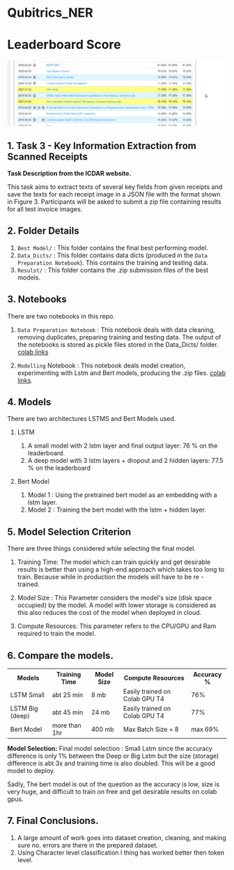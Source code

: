 # Qubitrics_NER

# Leaderboard Score
![](Images/best_result.png)


## 1. Task 3 - Key Information Extraction from Scanned Receipts

**Task Description from the ICDAR website.**

This task aims to extract texts of several key fields from given receipts and save the texts for each receipt image in a JSON file with the format shown in Figure 3. Participants will be asked to submit a zip file containing results for all test invoice images. 


## 2. Folder Details

  1. `Best Model/`  : This folder contains the final best performing model.
  2. `Data_Dicts/` : This folder contains data dicts (produced in the `Data Preparation Notebook`). This contains the training and testing data. 
  3. `Resulst/` : This folder contains the .zip submission files of the best models. 
  
  
## 3. Notebooks

There are two notebooks in this repo. 

  1. `Data Preparation Notebook` : This notebook deals with data cleaning, removing duplicates, preparing training and testing data. The output of the notebooks is stored as pickle files stored in the Data_Dicts/ folder. [colab links](https://colab.research.google.com/drive/1-xvLu_5MtFwfsmK_iWc1Yci8w2Kv9EzH?usp=sharing)
  
  2. `Modelling` Notebook : This notebook deals model creation, experimenting with Lstm and Bert models, producing the .zip files.
  [colab links](https://colab.research.google.com/drive/1p4jm0FylSIBo71nzNDpUeMCJFxRsUCEH?usp=sharing).
  

## 4. Models

There are two architectures LSTMS and Bert Models used.

1. LSTM 
    1. A small model with 2 lstm layer and final output layer: 76 % on the leaderboard. 
    2. A deep model with 3 lstm layers + dropout and 2 hidden layers: 77.5 % on the leaderboard
 
2.  Bert Model
    1. Model 1 :  Using the pretrained bert model as an embedding with a  lstm layer. 
    2. Model 2 : Training the bert model with the lstm + hidden layer. 
    
  
## 5. Model Selection Criterion
   There are three things considered while selecting the final model. 
   
   1. Training Time: The model which can train quickly and get desirable results is better than using a high-end approach which takes too long to train. Because while in production the models will have to be re - trained.

   2. Model Size : This Parameter considers the model's size (disk space occupied) by the model. A model with lower storage is considered as this also reduces the cost of the model when deployed in cloud.
  
   3. Compute Resources: This parameter refers to the CPU/GPU and Ram required to train the model.

## 6. Compare the models.
  
  
  <table>
  <tr>
  <th> Models </th>
  <th> Training Time </th>
  <th>Model Size</th>
  <th>Compute Resources</th>
  <th>Accuracy % </th>  
  </tr>
  <tr>
    <td> LSTM Small </td>
    <td> abt 25 min </td>
    <td> 8 mb </td>
    <td> Easily trained on Colab GPU T4 </td>
    <td> 76% </td>
  </tr>  
  <tr>
    <td> LSTM Big (deep) </td>
    <td> abt 45 min </td>
    <td> 24 mb </td>
    <td>Easily trained on Colab GPU T4</td>
    <td> 77% </td>
  </tr>  
   <tr>
    <td> Bert Model </td>
    <td> more than 1hr </td>
    <td> 400 mb </td>
    <td>Max Batch Size = 8</td>
    <td> max 69% </td> 
  </tr>  
 </table>

**Model Selection:**
Final model selection : Small Lstm since the accuracy difference is only 1%  between the Deep or Big Lstm but the size (storage) difference is abt 3x and training time is also doubled. This will be a good model to deploy. 

Sadly, The bert model is out of the question as the accuracy is low, size is very huge, and difficult to train on free and get desirable results on colab gpus.

## 7. Final Conclusions.
1. A large amount of work goes into dataset creation, cleaning, and making sure no. errors are there in the prepared dataset.  
2. Using Character level classification I thing has worked better then token level.
  



